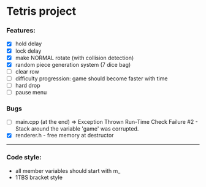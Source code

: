 # Tetris project

### Features:
- [x] hold delay
- [x] lock delay
- [x] make NORMAL rotate (with collision detection)
- [x] random piece generation system (7 dice bag)
- [ ] clear row
- [ ] difficulty progression: game should become faster with time
- [ ] hard drop
- [ ] pause menu

### Bugs
- [ ] main.cpp (at the end) => Exception Thrown Run-Time Check Failure #2 - Stack around the variable 'game' was corrupted.
- [x] renderer.h - free memory at destructor

---

### Code style:
- all member variables should start with m_ 
- 1TBS bracket style